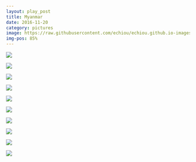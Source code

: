 ```yaml
---
layout: play_post
title: Myanmar
date: 2016-11-20
category: pictures
image: https://raw.githubusercontent.com/echiou/echiou.github.io-images/master/FFF/FFF10/2.jpg
img-pos: 85%
---
```


![][Sunset]

![][Smoke]

![][Balloons1]

![][Balloons2]

![][FruitMarket]

![][Sunrise]

![][Sunrise1]

![][Sunrise2]

![][Buddha Statue]

![][Candles]

[Sunrise1]: https://raw.githubusercontent.com/echiou/echiou.github.io-images/master/FFF/FFF10/2.jpg
[Sunrise2]: https://raw.githubusercontent.com/echiou/echiou.github.io-images/master/FFF/FFF10/3.jpg
[Buddha Statue]: https://raw.githubusercontent.com/echiou/echiou.github.io-images/master/FFF/FFF10/4.jpg
[Candles]: https://raw.githubusercontent.com/echiou/echiou.github.io-images/master/FFF/FFF10/5.jpg
[Balloons1]: https://raw.githubusercontent.com/echiou/echiou.github.io-images/master/FFF/FFF09/1.jpg
[Balloons2]: https://raw.githubusercontent.com/echiou/echiou.github.io-images/master/FFF/FFF09/2.jpg
[FruitMarket]: https://raw.githubusercontent.com/echiou/echiou.github.io-images/master/FFF/FFF09/4.jpg
[Sunrise]: https://raw.githubusercontent.com/echiou/echiou.github.io-images/master/FFF/FFF09/5.jpg
[Sunset]: https://raw.githubusercontent.com/echiou/echiou.github.io-images/master/FFF/FFF08/1.jpg
[Smoke]: https://raw.githubusercontent.com/echiou/echiou.github.io-images/master/FFF/FFF08/3.jpg
